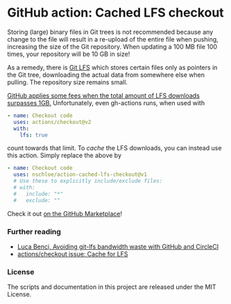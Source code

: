 # GitHub action: Cached LFS checkout

Storing (large) binary files in Git trees is not recommended because any change to the
file will result in a re-upload of the entire file when pushing, increasing the size of
the Git repository. When updating a 100 MB file 100 times, your repository will be 10 GB
in size!

As a remedy, there is [Git LFS](https://git-lfs.github.com/) which stores certain files
only as pointers in the Git tree, downloading the actual data from somewhere else when
pulling. The repository size remains small.

[GitHub applies some fees when the total amount of LFS downloads surpasses
1GB.](https://github.com/github/roadmap/issues/237) Unfortunately, even gh-actions runs,
when used with

```yaml
- name: Checkout code
  uses: actions/checkout@v2
  with:
    lfs: true
```

count towards that limit. To _cache_ the LFS downloads, you can instead use this action.
Simply replace the above by

```yaml
- name: Checkout code
  uses: nschloe/action-cached-lfs-checkout@v1
  # Use these to explicitly include/exclude files:
  # with:
  #   include: "*"
  #   exclude: ""
```

Check it out [on the GitHub
Marketplace](https://github.com/marketplace/actions/cached-lfs-checkout)!

### Further reading

- [Luca Benci, Avoiding git-lfs bandwidth waste with GitHub and
  CircleCI](https://www.develer.com/en/avoiding-git-lfs-bandwidth-waste-with-github-and-circleci/)
- [actions/checkout issue: Cache for
  LFS](https://github.com/actions/checkout/issues/165)

### License

The scripts and documentation in this project are released under the MIT License.
